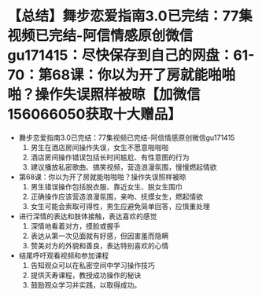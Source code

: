 # 【总结】舞步恋爱指南3.0已完结：77集视频已完结-阿信情感原创微信gu171415：尽快保存到自己的网盘：61-70：第68课：你以为开了房就能啪啪啪？操作失误照样被晾【加微信156066050获取十大赠品】

-   舞步恋爱指南3.0已完结：77集视频已完结-阿信情感原创微信gu171415
    1.  男生在酒店房间操作失误，女生不愿意啪啪啪
    2.  酒店房间操作错误包括长时间尴尬、有性意图的行为
    3.  建议播放私密歌曲、搞笑视频，营造浪漫氛围，慢慢燃起情欲
-   第68课：你以为开了房就能啪啪啪？操作失误照样被晾
    1.  男生错误操作包括脱衣服、靠近女生、脱女生围巾
    2.  正确操作应该营造浪漫氛围，亲吻、抚摸女生，燃起情欲
    3.  女生可能会索取可得性，男生应避免简单回答，应慎重处理
-   进行深情的表达和肢体接触，表达喜欢的感觉
    1.  深情地看着对方，摸脸或握手
    2.  表达从第一次见面就有好感，但因害羞而隐瞒
    3.  赞美对方的外貌和善良，表达特别喜欢的心情
-   结尾呼吁观看视频和参加课程
    1.  告知观众可以在私密空间中学习操作技巧
    2.  提供灭寿课程，教授成功操作的秘诀
    3.  鼓励观众学习并实践，以取得成功。